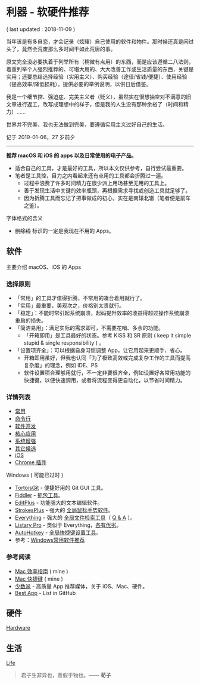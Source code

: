# 利器 - 软硬件推荐

( last updated : 2018-11-09 )

当年该是有多自恋，才会记录（炫耀）自己使用的软件和物件。那时候还真是闲过头了，竟然会荒废那么多时间干如此荒唐的事。

原文完全没必要执着于列举所有（稍微有点用）的东西，而是应该遵循二八法则，着重列举个人强烈推荐的、可堪大用的、大大改善工作或生活质量的东西，关键是实用；还要总结选择经验（实用主义）、购买经验（途径/省钱/便捷）、使用经验（提高效率/降低损耗），提供必要的举例说明，以供日后借鉴。

我是一个细节控、强迫症、完美主义者（贬义），虽然实在很想抽空对不满意的旧文章进行返工，改写成理想中的样子，但是我的人生没有那种余裕了（时间和精力）……

世界并不完美，我也无法做到完美，要遵循实用主义过好自己的生活。

记于 2019-01-06，27 岁前夕

---

**推荐 macOS 和 iOS 的 apps 以及日常使用的电子产品。**

- 适合自己的工具，才是最好的工具，所以本文仅供参考，自行尝试最重要。
- 笔者是工具控，目力之内看起来还有点用的工具都会折腾过一遍。
    - 过程中浪费了许多时间精力在很少派上用场甚至无用的工具上。
    - 善于发现生活中关键的效率瓶颈，再根据需求寻找或创造工具就足够了。
    - 因为折腾工具而忘记了把事做成的初心，实在是南辕北辙（笔者便是前车之鉴）。

字体格式的含义

- ~~删除线~~ 标识的一定是我现在不用的 Apps。

## 软件

主要介绍 macOS、iOS 的 Apps

### 选择原则

- 「常用」的工具才值得折腾，不常用的凑合着用就行了。
- 「实用」最重要，美观次之，价格别太贵就行。
- 「稳定」：不能时常引起系统崩溃，起码提升效率的收益得超过操作系统崩溃重启的损失。
- 「简洁易用」：满足实际的需求即可，不需要花哨、多余的功能。
    - 「开箱即用」是工具最好的状态。参考 KISS 和 SR 原则 ( keep it simple stupid & single responsibility ) 。
- 「设置项齐全」：可以根据自身习惯调整 App，让它用起来更顺手、省心。
    - 开箱即用虽好，但我也认同「为了极致高效或完成复杂工作的工具而提高复杂度」的理念，例如 IDE、PS
    - 软件设置项合理够用就行，不一定非要很齐全，例如设置好各常用功能的快捷键，以便快速调用，或者将流程变得更自动化，以节省时间精力。

### 详情列表

- [常用](/mac/apps/common.md)
- [命令行](/marks/tools/cli.md)
- [软件开发](/mac/apps/development.md)
- [核心应用](/mac/apps/core-apps.md)
- [系统增强](/mac/apps/system-enhanced.md)
- [其它候选](/mac/apps/candidates.md)
- [iOS](/marks/tools/ios.md)
- [Chrome 插件](/mac/apps/chrome-plugins.md)

Windows ( 可能已过时 )

- [TortoisGit](https://tortoisegit.org/) - 便捷好用的 Git GUI 工具。
- [Fiddler](http://www.telerik.com/fiddler) - [抓包工具](http://m.open-open.com/m/lib/view/1375954572906.html)。
- [EditPlus](https://www.editplus.com/) - 功能强大的文本编辑软件。
- [StrokesPlus](http://www.strokesplus.com/) - 强大的 [全局鼠标手势软件](http://bbs.kafan.cn/thread-1410275-1-1.html)。
- [Everything](https://www.voidtools.com/) - 强大的 [全局文件检索工具](http://xbeta.info/everything-search-tool.htm)（ [Q & A](http://my.oschina.net/alphajay/blog/79431?fromerr=k12K2L1s) ）。
- [Listary Pro](http://www.listary.com/) - 类似于 Everything，[各有优劣](http://www.iplaysoft.com/listary.html)。
- [AutoHotkey](https://autohotkey.com/) - [全局快捷键设置工具](http://xbeta.info/autohotkey-guide-2.htm)。
- 参考：[Windows常用软件推荐](http://wsgzao.github.io/post/windows/)

### 参考阅读

- [Mac 效率指南](/mac/efficiency.md) ( mine )
- [Mac 快捷键](/mac/shortcuts/shortcuts.md) ( mine )
- [少数派](http://sspai.com/) - 高质量 App 推荐媒体，关于 iOS、Mac、硬件。
- [Best App](https://github.com/hzlzh/Best-App) - List in GitHub

## 硬件

[Hardware](/marks/tools/hardware.md)

## 生活

[Life](/marks/tools/life.md)

> 君子生非异也，善假于物也。—— **荀子**

